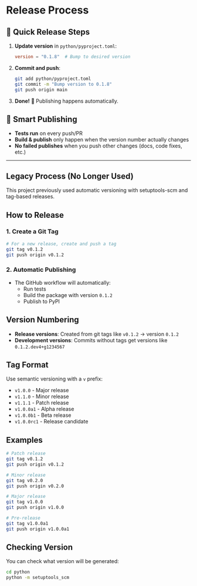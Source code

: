 # Release Process

## 🚀 Quick Release Steps

1. **Update version** in `python/pyproject.toml`:
   ```toml
   version = "0.1.8"  # Bump to desired version
   ```

2. **Commit and push**:
   ```bash
   git add python/pyproject.toml
   git commit -m "Bump version to 0.1.8"
   git push origin main
   ```

3. **Done!** 🎉 Publishing happens automatically.

## 🧠 Smart Publishing

- **Tests run** on every push/PR
- **Build & publish** only happen when the version number actually changes
- **No failed publishes** when you push other changes (docs, code fixes, etc.)

---

## Legacy Process (No Longer Used)

This project previously used automatic versioning with setuptools-scm and tag-based releases.

## How to Release

### 1. Create a Git Tag
```bash
# For a new release, create and push a tag
git tag v0.1.2
git push origin v0.1.2
```

### 2. Automatic Publishing
- The GitHub workflow will automatically:
  - Run tests
  - Build the package with version `0.1.2`
  - Publish to PyPI

## Version Numbering

- **Release versions**: Created from git tags like `v0.1.2` → version `0.1.2`
- **Development versions**: Commits without tags get versions like `0.1.2.dev4+g1234567`

## Tag Format

Use semantic versioning with a `v` prefix:
- `v1.0.0` - Major release
- `v1.1.0` - Minor release  
- `v1.1.1` - Patch release
- `v1.0.0a1` - Alpha release
- `v1.0.0b1` - Beta release
- `v1.0.0rc1` - Release candidate

## Examples

```bash
# Patch release
git tag v0.1.2
git push origin v0.1.2

# Minor release
git tag v0.2.0
git push origin v0.2.0

# Major release
git tag v1.0.0
git push origin v1.0.0

# Pre-release
git tag v1.0.0a1
git push origin v1.0.0a1
```

## Checking Version

You can check what version will be generated:

```bash
cd python
python -m setuptools_scm
``` 